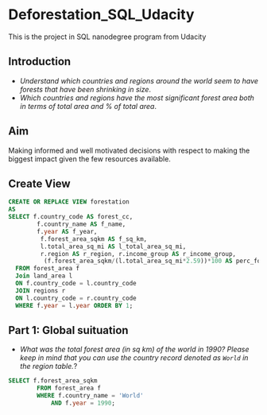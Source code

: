 # Deforestation_SQL_Udacity
This is the project in SQL nanodegree program from Udacity

## Introduction
- _Understand which countries and regions around the world seem to have forests that have been shrinking in size_.
- _Which countries and regions have the most significant forest area both in terms of total area and % of total area_.

## Aim
Making informed and well motivated decisions with respect to making the biggest impact given the few resources available.

## Create View
```sql
CREATE OR REPLACE VIEW forestation
AS
SELECT f.country_code AS forest_cc,
        f.country_name AS f_name,
        f.year AS f_year,
         f.forest_area_sqkm AS f_sq_km,
         l.total_area_sq_mi AS l_total_area_sq_mi,
         r.region AS r_region, r.income_group AS r_income_group,
          (f.forest_area_sqkm/(l.total_area_sq_mi*2.59))*100 AS perc_forest_area
  FROM forest_area f
  Join land_area l
  ON f.country_code = l.country_code
  JOIN regions r
  ON l.country_code = r.country_code
  WHERE f.year = l.year ORDER BY 1;
```
## Part 1: Global suituation
- _What was the total forest area (in sq km) of the world in 1990? Please keep in mind that you can use the country record denoted as ``World`` in the region table._?
```sql
SELECT f.forest_area_sqkm
		FROM forest_area f
        WHERE f.country_name = 'World'
        	AND f.year = 1990;
```

